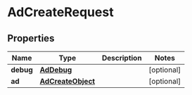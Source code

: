 

# AdCreateRequest

## Properties

Name | Type | Description | Notes
------------ | ------------- | ------------- | -------------
**debug** | [**AdDebug**](AdDebug.md) |  |  [optional]
**ad** | [**AdCreateObject**](AdCreateObject.md) |  |  [optional]



